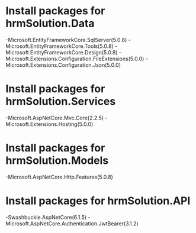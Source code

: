 # Install packages for hrmSolution.Data
-Microsoft.EntityFrameworkCore.SqlServer(5.0.8)
-Microsoft.EntityFrameworkCore.Tools(5.0.8)
-Microsoft.EntityFrameworkCore.Design(5.0.8)
-Microsoft.Extensions.Configuration.FileExtensions(5.0.0)
-Microsoft.Extensions.Configuration.Json(5.0.0)
# Install packages for hrmSolution.Services
-Microsoft.AspNetCore.Mvc.Core(2.2.5)
-Microsoft.Extensions.Hosting(5.0.0)
# Install packages for hrmSolution.Models
-Microsoft.AspNetCore.Http.Features(5.0.8)
# Install packages for hrmSolution.API
-Swashbuckle.AspNetCore(6.1.5)
-Microsoft.AspNetCore.Authentication.JwtBearer(3.1.2)